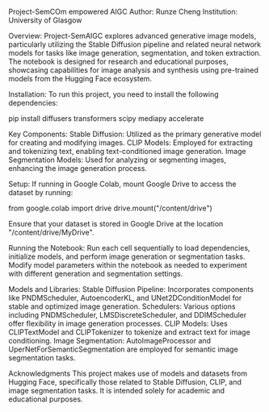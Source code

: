 Project-SemCOm empowered AIGC
Author: Runze Cheng
Institution: University of Glasgow

Overview:
Project-SemAIGC explores advanced generative image models, particularly utilizing the Stable Diffusion pipeline and related neural network models for tasks like image generation, segmentation, and token extraction. The notebook is designed for research and educational purposes, showcasing capabilities for image analysis and synthesis using pre-trained models from the Hugging Face ecosystem.

Installation:
To run this project, you need to install the following dependencies:

pip install diffusers transformers scipy mediapy accelerate

Key Components:
Stable Diffusion: Utilized as the primary generative model for creating and modifying images.
CLIP Models: Employed for extracting and tokenizing text, enabling text-conditioned image generation.
Image Segmentation Models: Used for analyzing or segmenting images, enhancing the image generation process.


Setup:
If running in Google Colab, mount Google Drive to access the dataset by running:

from google.colab import drive
drive.mount("/content/drive")

Ensure that your dataset is stored in Google Drive at the location "/content/drive/MyDrive".

Running the Notebook:
Run each cell sequentially to load dependencies, initialize models, and perform image generation or segmentation tasks.
Modify model parameters within the notebook as needed to experiment with different generation and segmentation settings.

Models and Libraries:
Stable Diffusion Pipeline: Incorporates components like PNDMScheduler, AutoencoderKL, and UNet2DConditionModel for stable and optimized image generation.
Schedulers: Various options including PNDMScheduler, LMSDiscreteScheduler, and DDIMScheduler offer flexibility in image generation processes.
CLIP Models: Uses CLIPTextModel and CLIPTokenizer to tokenize and extract text for image conditioning.
Image Segmentation: AutoImageProcessor and UperNetForSemanticSegmentation are employed for semantic image segmentation tasks.

Acknowledgments
This project makes use of models and datasets from Hugging Face, specifically those related to Stable Diffusion, CLIP, and image segmentation tasks. It is intended solely for academic and educational purposes.
